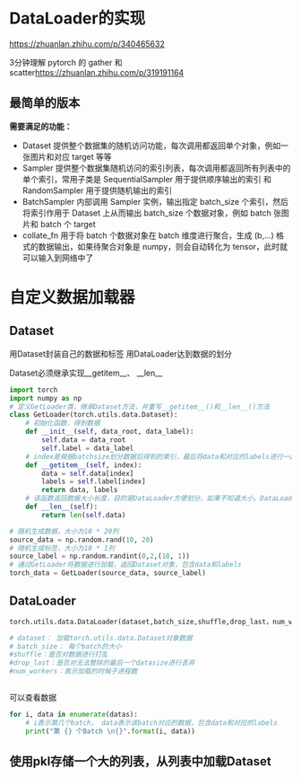 # DataLoader的实现

<https://zhuanlan.zhihu.com/p/340465632>

3分钟理解 pytorch 的 gather 和 scatter<https://zhuanlan.zhihu.com/p/319191164>

## 最简单的版本
**需要满足的功能：**

- Dataset 提供整个数据集的随机访问功能，每次调用都返回单个对象，例如一张图片和对应 target 等等
- Sampler 提供整个数据集随机访问的索引列表，每次调用都返回所有列表中的单个索引，常用子类是 SequentialSampler 用于提供顺序输出的索引 和 RandomSampler 用于提供随机输出的索引
- BatchSampler 内部调用 Sampler 实例，输出指定 batch_size 个索引，然后将索引作用于 Dataset 上从而输出 batch_size 个数据对象，例如 batch 张图片和 batch 个 target
- collate_fn 用于将 batch 个数据对象在 batch 维度进行聚合，生成 (b,...) 格式的数据输出，如果待聚合对象是 numpy，则会自动转化为 tensor，此时就可以输入到网络中了



# 自定义数据加载器

## Dataset

用Dataset封装自己的数据和标签
用DataLoader达到数据的划分

Dataset必须继承实现\_\_getitem\_\_、
\_\_len\_\_

```python
import torch
import numpy as np
# 定义GetLoader类，继承Dataset方法，并重写__getitem__()和__len__()方法
class GetLoader(torch.utils.data.Dataset):
	# 初始化函数，得到数据
    def __init__(self, data_root, data_label):
        self.data = data_root
        self.label = data_label
    # index是根据batchsize划分数据后得到的索引，最后将data和对应的labels进行一起返回
    def __getitem__(self, index):
        data = self.data[index]
        labels = self.label[index]
        return data, labels
    # 该函数返回数据大小长度，目的是DataLoader方便划分，如果不知道大小，DataLoader会一脸懵逼
    def __len__(self):
        return len(self.data)

# 随机生成数据，大小为10 * 20列
source_data = np.random.rand(10, 20)
# 随机生成标签，大小为10 * 1列
source_label = np.random.randint(0,2,(10, 1))
# 通过GetLoader将数据进行加载，返回Dataset对象，包含data和labels
torch_data = GetLoader(source_data, source_label)
```


## DataLoader

```python
torch.utils.data.DataLoader(dataset,batch_size,shuffle,drop_last，num_workers)

# dataset： 加载torch.utils.data.Dataset对象数据
# batch_size： 每个batch的大小
#shuffle：是否对数据进行打乱
#drop_last：是否对无法整除的最后一个datasize进行丢弃
#num_workers：表示加载的时候子进程数



```


可以查看数据

```python
for i, data in enumerate(datas):
	# i表示第几个batch， data表示该batch对应的数据，包含data和对应的labels
    print("第 {} 个Batch \n{}".format(i, data))
```


## 使用pkl存储一个大的列表，从列表中加载Dataset
